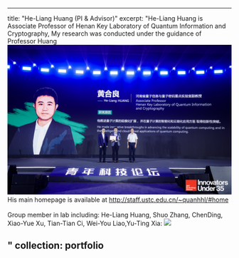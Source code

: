 
---
title: "He-Liang Huang (PI & Advisor)"
excerpt: "He-Liang Huang is Associate Professor of Henan Key Laboratory of Quantum Information and Cryptography, My research was conducted under the guidance of Professor Huang <br/><img src='/images/people/hhl.png'> His main homepage is available at <http://staff.ustc.edu.cn/~quanhhl/#home>
<br>
<br> Group member in lab including: He-Liang Huang, Shuo Zhang, ChenDing, Xiao-Yue Xu, Tian-Tian Ci, Wei-You Liao,Yu-Ting Xia:
<img src='/images/people/member.png'>

"
collection: portfolio
---


